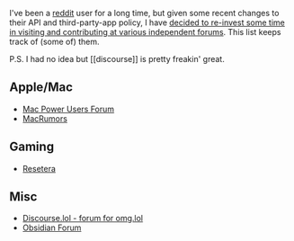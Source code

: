I've been a [reddit](https://reddit.com) user for a long time, but given some recent changes to their API and third-party-app policy, I have [decided to re-invest some time in visiting and contributing at various independent forums](https://chambers.io/2023/06/11/back-to-forums.html). This list keeps track of (some of) them.

P.S. I had no idea but [[discourse]] is pretty freakin' great.

## Apple/Mac

- [Mac Power Users Forum](https://talk.macpowerusers.com/)
- [MacRumors](https://forums.macrumors.com/)

## Gaming

- [Resetera](https://www.resetera.com/)

## Misc

- [Discourse.lol - forum for omg.lol](https://discourse.lol/)
- [Obsidian Forum](https://forum.obsidian.md/)
